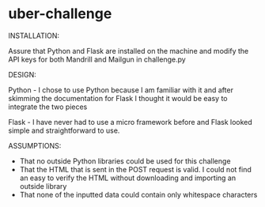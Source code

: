 uber-challenge
==============

INSTALLATION:

Assure that Python and Flask are installed on the machine and modify the API keys for both Mandrill and Mailgun in challenge.py

DESIGN:

Python - I chose to use Python because I am familiar with it and after skimming the documentation for Flask I thought it would be easy to integrate the two pieces

Flask - I have never had to use a micro framework before and Flask looked simple and straightforward to use.

ASSUMPTIONS:

* That no outside Python libraries could be used for this challenge
* That the HTML that is sent in the POST request is valid. I could not find an easy to verify the HTML without downloading and importing an outside library
* That none of the inputted data could contain only whitespace characters
